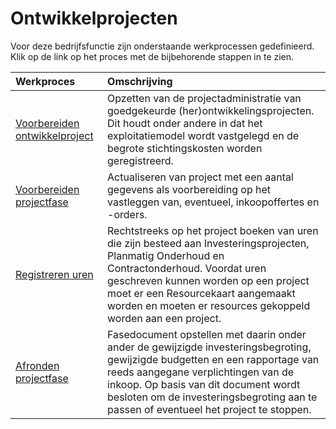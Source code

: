 # Ontwikkelprojecten

Voor deze bedrijfsfunctie zijn onderstaande werkprocessen gedefinieerd. Klik op de link op het proces met de bijbehorende stappen in te zien.

Werkproces | Omschrijving
:--- | :---
[Voorbereiden ontwikkelproject](voorbereiden-ontwikkelproject/) | Opzetten van de projectadministratie van goedgekeurde (her)ontwikkelingsprojecten. Dit houdt onder andere in dat het exploitatiemodel wordt vastgelegd en de begrote stichtingskosten worden geregistreerd.
[Voorbereiden projectfase](voorbereiden-projectfase/) | Actualiseren van project met een aantal gegevens als voorbereiding op het vastleggen van, eventueel, inkoopoffertes en -orders. 
[Registreren uren](registreren-uren/) | Rechtstreeks op het project boeken van uren die zijn besteed aan Investeringsprojecten, Planmatig Onderhoud en Contractonderhoud. Voordat uren geschreven kunnen worden op een project moet er een Resourcekaart aangemaakt worden en moeten er resources gekoppeld worden aan een project.
[Afronden projectfase](afronden-projectfase/) | Fasedocument opstellen met daarin onder ander de gewijzigde investeringsbegroting, gewijzigde budgetten en een rapportage van reeds aangegane verplichtingen van de inkoop. Op basis van dit document wordt besloten om de investeringsbegroting aan te passen of eventueel het project te stoppen.

